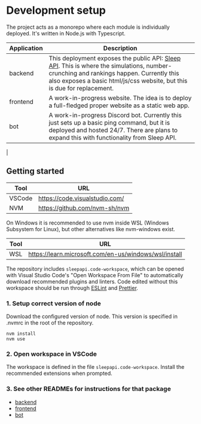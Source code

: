 # Development setup

The project acts as a monorepo where each module is individually deployed. It's written in Node.js with Typescript.

| Application | Description                                                                                                                                                                                                                   |
| ----------- | ----------------------------------------------------------------------------------------------------------------------------------------------------------------------------------------------------------------------------- |
| backend     | This deployment exposes the public API: [Sleep API][sleepapi]. This is where the simulations, number-crunching and rankings happen. Currently this also exposes a basic html/js/css website, but this is due for replacement. |
| frontend    | A work-in-progress website. The idea is to deploy a full-fledged proper website as a static web app.                                                                                                                          |
| bot         | A work-in-progress Discord bot. Currently this just sets up a basic ping command, but it is deployed and hosted 24/7. There are plans to expand this with functionality from Sleep API.                                       |

|

## Getting started

| Tool   | URL                              |
| ------ | -------------------------------- |
| VSCode | <https://code.visualstudio.com/> |
| NVM    | <https://github.com/nvm-sh/nvm>  |

On Windows it is recommended to use nvm inside WSL (Windows Subsystem for Linux), but other alternatives like nvm-windows exist.

| Tool | URL                                                     |
| ---- | ------------------------------------------------------- |
| WSL  | <https://learn.microsoft.com/en-us/windows/wsl/install> |

The repository includes `sleepapi.code-workspace`, which can be opened with Visual Studio Code's "Open Workspace From File" to automatically download recommended plugins and linters. Code edited without this workspace should be run through [ESLint](https://eslint.org/) and [Prettier](https://prettier.io/).

### 1. Setup correct version of node

Download the configured version of node. This version is specified in .nvmrc in the root of the repository.

```
nvm install
nvm use
```

### 2. Open workspace in VSCode

The workspace is defined in the file `sleepapi.code-workspace`. Install the recommended extensions when prompted.

### 3. See other READMEs for instructions for that package

- [backend](./backend/README.md)
- [frontend](./frontend/README.md)
- [bot](./my-gaim/README.md)

[sleepapi]: https://sleepapi.net/
